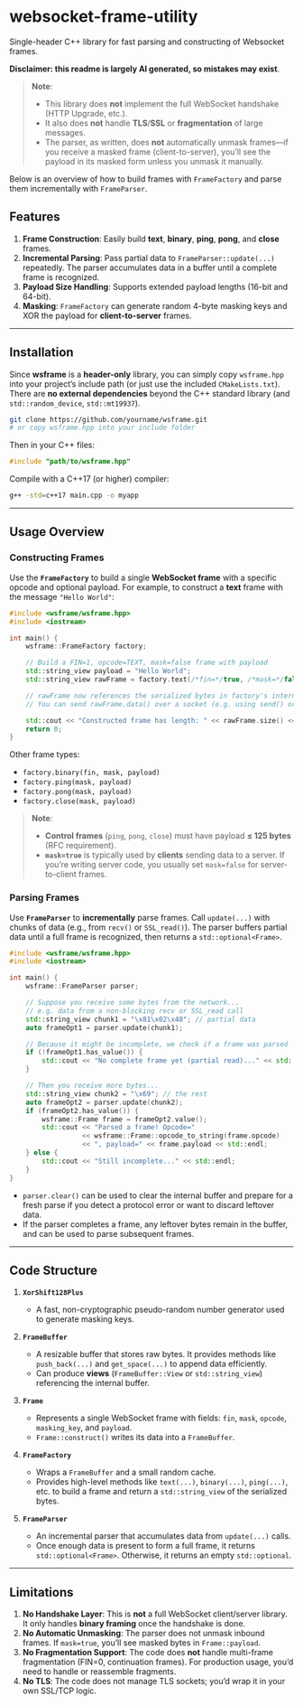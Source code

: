 # websocket-frame-utility

Single-header C++ library for fast parsing and constructing of Websocket frames.

**Disclaimer: this readme is largely AI generated, so mistakes may exist**.

> **Note**:
> - This library does **not** implement the full WebSocket handshake (HTTP Upgrade, etc.).
> - It also does **not** handle **TLS**/**SSL** or **fragmentation** of large messages.
> - The parser, as written, does **not** automatically unmask frames—if you receive a masked frame (client-to-server), you’ll see the payload in its masked form unless you unmask it manually.

Below is an overview of how to build frames with `FrameFactory` and parse them incrementally with `FrameParser`.

## Features

1. **Frame Construction**: Easily build **text**, **binary**, **ping**, **pong**, and **close** frames.
2. **Incremental Parsing**: Pass partial data to `FrameParser::update(...)` repeatedly. The parser accumulates data in a buffer until a complete frame is recognized.
3. **Payload Size Handling**: Supports extended payload lengths (16-bit and 64-bit).
4. **Masking**: `FrameFactory` can generate random 4-byte masking keys and XOR the payload for **client-to-server** frames.

---

## Installation

Since **wsframe** is a **header-only** library, you can simply copy `wsframe.hpp` into your project’s include path (or just use the included `CMakeLists.txt`). There are **no external dependencies** beyond the C++ standard library (and `std::random_device`, `std::mt19937`).

```bash
git clone https://github.com/yourname/wsframe.git
# or copy wsframe.hpp into your include folder
```

Then in your C++ files:
```cpp
#include "path/to/wsframe.hpp"
```

Compile with a C++17 (or higher) compiler:
```bash
g++ -std=c++17 main.cpp -o myapp
```

---

## Usage Overview

### Constructing Frames

Use the **`FrameFactory`** to build a single **WebSocket frame** with a specific opcode and optional payload. For example, to construct a **text** frame with the message `"Hello World"`:

```cpp
#include <wsframe/wsframe.hpp>
#include <iostream>

int main() {
    wsframe::FrameFactory factory;

    // Build a FIN=1, opcode=TEXT, mask=false frame with payload
    std::string_view payload = "Hello World";
    std::string_view rawFrame = factory.text(/*fin=*/true, /*mask=*/false, payload);

    // rawFrame now references the serialized bytes in factory's internal buffer.
    // You can send rawFrame.data() over a socket (e.g. using send() or SSL_write()).

    std::cout << "Constructed frame has length: " << rawFrame.size() << std::endl;
    return 0;
}
```

Other frame types:
- `factory.binary(fin, mask, payload)`
- `factory.ping(mask, payload)`
- `factory.pong(mask, payload)`
- `factory.close(mask, payload)`

> **Note**:
> - **Control frames** (`ping`, `pong`, `close`) must have payload **≤ 125 bytes** (RFC requirement).
> - **`mask=true`** is typically used by **clients** sending data to a server. If you’re writing server code, you usually set `mask=false` for server-to-client frames.

### Parsing Frames

Use **`FrameParser`** to **incrementally** parse frames. Call `update(...)` with chunks of data (e.g., from `recv()` or `SSL_read()`). The parser buffers partial data until a full frame is recognized, then returns a `std::optional<Frame>`.

```cpp
#include <wsframe/wsframe.hpp>
#include <iostream>

int main() {
    wsframe::FrameParser parser;

    // Suppose you receive some bytes from the network...
    // e.g. data from a non-blocking recv or SSL_read call
    std::string_view chunk1 = "\x81\x02\x48"; // partial data
    auto frameOpt1 = parser.update(chunk1);

    // Because it might be incomplete, we check if a frame was parsed
    if (!frameOpt1.has_value()) {
        std::cout << "No complete frame yet (partial read)..." << std::endl;
    }

    // Then you receive more bytes...
    std::string_view chunk2 = "\x69"; // the rest
    auto frameOpt2 = parser.update(chunk2);
    if (frameOpt2.has_value()) {
        wsframe::Frame frame = frameOpt2.value();
        std::cout << "Parsed a frame! Opcode="
                  << wsframe::Frame::opcode_to_string(frame.opcode)
                  << ", payload=" << frame.payload << std::endl;
    } else {
        std::cout << "Still incomplete..." << std::endl;
    }
}
```

- `parser.clear()` can be used to clear the internal buffer and prepare for a fresh parse if you detect a protocol error or want to discard leftover data.
- If the parser completes a frame, any leftover bytes remain in the buffer, and can be used to parse subsequent frames.

---

## Code Structure

1. **`XorShift128Plus`**
   - A fast, non-cryptographic pseudo-random number generator used to generate masking keys.

2. **`FrameBuffer`**
   - A resizable buffer that stores raw bytes. It provides methods like `push_back(...)` and `get_space(...)` to append data efficiently.
   - Can produce **views** (`FrameBuffer::View` or `std::string_view`) referencing the internal buffer.

3. **`Frame`**
   - Represents a single WebSocket frame with fields: `fin`, `mask`, `opcode`, `masking_key`, and `payload`.
   - `Frame::construct()` writes its data into a `FrameBuffer`.

4. **`FrameFactory`**
   - Wraps a `FrameBuffer` and a small random cache.
   - Provides high-level methods like `text(...)`, `binary(...)`, `ping(...)`, etc. to build a frame and return a `std::string_view` of the serialized bytes.

5. **`FrameParser`**
   - An incremental parser that accumulates data from `update(...)` calls.
   - Once enough data is present to form a full frame, it returns `std::optional<Frame>`. Otherwise, it returns an empty `std::optional`.

---

## Limitations

1. **No Handshake Layer**: This is **not** a full WebSocket client/server library. It only handles **binary framing** once the handshake is done.
2. **No Automatic Unmasking**: The parser does not unmask inbound frames. If `mask=true`, you’ll see masked bytes in `Frame::payload`.
3. **No Fragmentation Support**: The code does **not** handle multi-frame fragmentation (FIN=0, continuation frames). For production usage, you’d need to handle or reassemble fragments.
4. **No TLS**: The code does not manage TLS sockets; you’d wrap it in your own SSL/TCP logic.
